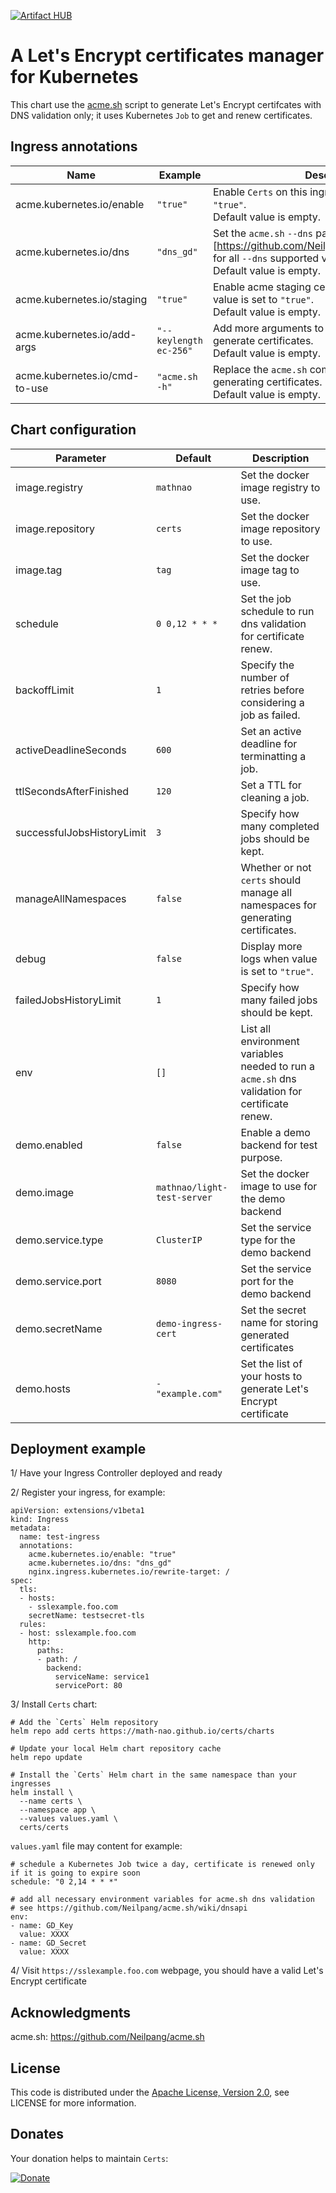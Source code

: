 [![Artifact HUB](https://img.shields.io/endpoint?url=https://artifacthub.io/badge/repository/certs)](https://artifacthub.io/packages/search?repo=certs)

# A Let's Encrypt certificates manager for Kubernetes

This chart use the [acme.sh][acme-sh] script to generate Let's Encrypt certifcates with DNS validation only; it uses Kubernetes `Job` to get and renew certificates.

## Ingress annotations

Name  | Example | Description
------  | ----- | -----------
acme.kubernetes.io/enable | `"true"` | Enable `Certs` on this ingress when value is set to `"true"`.<br />Default value is empty.
acme.kubernetes.io/dns | `"dns_gd"` | Set the `acme.sh` `--dns` parameter: (see [https://github.com/Neilpang/acme.sh/wiki/dnsapi] for all `--dns` supported values).<br />Default value is empty.
acme.kubernetes.io/staging | `"true"` | Enable acme staging certificate validation when value is set to `"true"`.<br />Default value is empty.
acme.kubernetes.io/add-args | `"--keylength ec-256"` | Add more arguments to `acme.sh` command used to generate certificates.<br />Default value is empty.
acme.kubernetes.io/cmd-to-use | `"acme.sh -h"` | Replace the `acme.sh` command to use for generating certificates.<br />Default value is empty.

## Chart configuration

Parameter  | Default | Description
------  | ----- | -----------
image.registry | `mathnao` | Set the docker image registry to use.
image.repository | `certs` | Set the docker image repository to use.
image.tag | `tag` | Set the docker image tag to use.
schedule | `0 0,12 * * *` | Set the job schedule to run dns validation for certificate renew.
backoffLimit | `1` | Specify the number of retries before considering a job as failed.
activeDeadlineSeconds | `600` | Set an active deadline for terminatting a job.
ttlSecondsAfterFinished | `120` | Set a TTL for cleaning a job.
successfulJobsHistoryLimit | `3` | Specify how many completed jobs should be kept.
manageAllNamespaces | `false` | Whether or not `certs` should manage all namespaces for generating certificates.
debug | `false` | Display more logs when value is set to `"true"`.
failedJobsHistoryLimit | `1` | Specify how many failed jobs should be kept.
env | `[]` | List all environment variables needed to run a `acme.sh` dns validation for certificate renew.
demo.enabled | `false` | Enable a demo backend for test purpose.
demo.image | `mathnao/light-test-server` | Set the docker image to use for the demo backend
demo.service.type | `ClusterIP` | Set the service type for the demo backend
demo.service.port | `8080` | Set the service port for the demo backend
demo.secretName | `demo-ingress-cert` | Set the secret name for storing generated certificates
demo.hosts | `- "example.com"` | Set the list of your hosts to generate Let's Encrypt certificate

## Deployment example

1/ Have your Ingress Controller deployed and ready

2/ Register your ingress, for example:
```
apiVersion: extensions/v1beta1
kind: Ingress
metadata:
  name: test-ingress
  annotations:
    acme.kubernetes.io/enable: "true"
    acme.kubernetes.io/dns: "dns_gd"
    nginx.ingress.kubernetes.io/rewrite-target: /
spec:
  tls:
  - hosts:
    - sslexample.foo.com
    secretName: testsecret-tls
  rules:
  - host: sslexample.foo.com
    http:
      paths:
      - path: /
        backend:
          serviceName: service1
          servicePort: 80
```

3/ Install `Certs` chart:
```
# Add the `Certs` Helm repository
helm repo add certs https://math-nao.github.io/certs/charts

# Update your local Helm chart repository cache
helm repo update

# Install the `Certs` Helm chart in the same namespace than your ingresses
helm install \
  --name certs \
  --namespace app \
  --values values.yaml \
  certs/certs
```

`values.yaml` file may content for example:
```
# schedule a Kubernetes Job twice a day, certificate is renewed only if it is going to expire soon
schedule: "0 2,14 * * *"

# add all necessary environment variables for acme.sh dns validation
# see https://github.com/Neilpang/acme.sh/wiki/dnsapi
env:
- name: GD_Key
  value: XXXX
- name: GD_Secret
  value: XXXX
```

4/ Visit `https://sslexample.foo.com` webpage, you should have a valid Let's Encrypt certificate

## Acknowledgments
acme.sh: https://github.com/Neilpang/acme.sh

## License
This code is distributed under the [Apache License, Version 2.0](http://www.apache.org/licenses/LICENSE-2.0), see LICENSE for more information.

## Donates
Your donation helps to maintain `Certs`:

[![Donate](https://img.shields.io/badge/Donate-PayPal-green.svg)](https://paypal.me/mathnao)

[acme-sh]: https://github.com/Neilpang/acme.sh